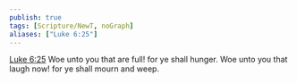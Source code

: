 ```yaml
---
publish: true
tags: [Scripture/NewT, noGraph]
aliases: ["Luke 6:25"]
---
```

[Luke 6:25](https://churchofjesuschrist.org/study/scriptures/nt/luke/6?lang=eng&id=p25#p25) Woe unto you that are full! for ye shall hunger. Woe unto you that laugh now! for ye shall mourn and weep.
